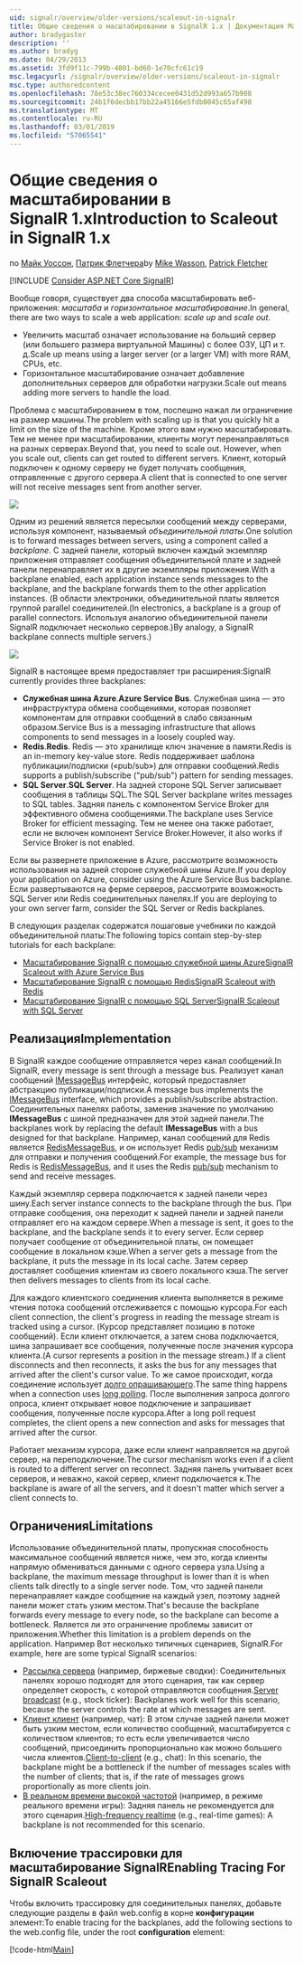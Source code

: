 ```yaml
---
uid: signalr/overview/older-versions/scaleout-in-signalr
title: Общие сведения о масштабировании в SignalR 1.x | Документация Майкрософт
author: bradygaster
description: ''
ms.author: bradyg
ms.date: 04/29/2013
ms.assetid: 3fd9f11c-799b-4001-bd60-1e70cfc61c19
msc.legacyurl: /signalr/overview/older-versions/scaleout-in-signalr
msc.type: authoredcontent
ms.openlocfilehash: 78e53c38ec760334cecee0431d52d993a657b908
ms.sourcegitcommit: 24b1f6decbb17bb22a45166e5fdb0845c65af498
ms.translationtype: MT
ms.contentlocale: ru-RU
ms.lasthandoff: 03/01/2019
ms.locfileid: "57065541"
---
```

<a name="introduction-to-scaleout-in-signalr-1x"></a><span data-ttu-id="db1ea-102">Общие сведения о масштабировании в SignalR 1.x</span><span class="sxs-lookup"><span data-stu-id="db1ea-102">Introduction to Scaleout in SignalR 1.x</span></span>
====================
<span data-ttu-id="db1ea-103">по [Майк Уоссон](https://github.com/MikeWasson), [Патрик Флетчера](https://github.com/pfletcher)</span><span class="sxs-lookup"><span data-stu-id="db1ea-103">by [Mike Wasson](https://github.com/MikeWasson), [Patrick Fletcher](https://github.com/pfletcher)</span></span>

[!INCLUDE [Consider ASP.NET Core SignalR](~/includes/signalr/signalr-version-disambiguation.md)]

<span data-ttu-id="db1ea-104">Вообще говоря, существует два способа масштабировать веб-приложения: *масштаба* и *горизонтальное масштабирование*.</span><span class="sxs-lookup"><span data-stu-id="db1ea-104">In general, there are two ways to scale a web application: *scale up* and *scale out*.</span></span>

- <span data-ttu-id="db1ea-105">Увеличить масштаб означает использование на больший сервер (или большего размера виртуальной Машины) с более ОЗУ, ЦП и т. д.</span><span class="sxs-lookup"><span data-stu-id="db1ea-105">Scale up means using a larger server (or a larger VM) with more RAM, CPUs, etc.</span></span>
- <span data-ttu-id="db1ea-106">Горизонтальное масштабирование означает добавление дополнительных серверов для обработки нагрузки.</span><span class="sxs-lookup"><span data-stu-id="db1ea-106">Scale out means adding more servers to handle the load.</span></span>

<span data-ttu-id="db1ea-107">Проблема с масштабированием в том, поспешно нажал ли ограничение на размер машины.</span><span class="sxs-lookup"><span data-stu-id="db1ea-107">The problem with scaling up is that you quickly hit a limit on the size of the machine.</span></span> <span data-ttu-id="db1ea-108">Кроме этого вам нужно масштабировать. Тем не менее при масштабировании, клиенты могут перенаправляться на разных серверах.</span><span class="sxs-lookup"><span data-stu-id="db1ea-108">Beyond that, you need to scale out. However, when you scale out, clients can get routed to different servers.</span></span> <span data-ttu-id="db1ea-109">Клиент, который подключен к одному серверу не будет получать сообщения, отправленные с другого сервера.</span><span class="sxs-lookup"><span data-stu-id="db1ea-109">A client that is connected to one server will not receive messages sent from another server.</span></span>

![](scaleout-in-signalr/_static/image1.png)

<span data-ttu-id="db1ea-110">Одним из решений является пересылки сообщений между серверами, используя компонент, называемый *объединительной платы*.</span><span class="sxs-lookup"><span data-stu-id="db1ea-110">One solution is to forward messages between servers, using a component called a *backplane*.</span></span> <span data-ttu-id="db1ea-111">С задней панели, который включен каждый экземпляр приложения отправляет сообщения объединительной плате и задней панели перенаправляет их в другие экземпляры приложения.</span><span class="sxs-lookup"><span data-stu-id="db1ea-111">With a backplane enabled, each application instance sends messages to the backplane, and the backplane forwards them to the other application instances.</span></span> <span data-ttu-id="db1ea-112">(В области электроники, объединительной платы является группой parallel соединителей.</span><span class="sxs-lookup"><span data-stu-id="db1ea-112">(In electronics, a backplane is a group of parallel connectors.</span></span> <span data-ttu-id="db1ea-113">Используя аналогию объединительной панели SignalR подключает несколько серверов.)</span><span class="sxs-lookup"><span data-stu-id="db1ea-113">By analogy, a SignalR backplane connects multiple servers.)</span></span>

![](scaleout-in-signalr/_static/image2.png)

<span data-ttu-id="db1ea-114">SignalR в настоящее время предоставляет три расширения:</span><span class="sxs-lookup"><span data-stu-id="db1ea-114">SignalR currently provides three backplanes:</span></span>

- <span data-ttu-id="db1ea-115">**Служебная шина Azure**.</span><span class="sxs-lookup"><span data-stu-id="db1ea-115">**Azure Service Bus**.</span></span> <span data-ttu-id="db1ea-116">Служебная шина — это инфраструктура обмена сообщениями, которая позволяет компонентам для отправки сообщений в слабо связанным образом.</span><span class="sxs-lookup"><span data-stu-id="db1ea-116">Service Bus is a messaging infrastructure that allows components to send messages in a loosely coupled way.</span></span>
- <span data-ttu-id="db1ea-117">**Redis**.</span><span class="sxs-lookup"><span data-stu-id="db1ea-117">**Redis**.</span></span> <span data-ttu-id="db1ea-118">Redis — это хранилище ключ значение в памяти.</span><span class="sxs-lookup"><span data-stu-id="db1ea-118">Redis is an in-memory key-value store.</span></span> <span data-ttu-id="db1ea-119">Redis поддерживает шаблона публикации/подписки («pub/sub») для отправки сообщений.</span><span class="sxs-lookup"><span data-stu-id="db1ea-119">Redis supports a publish/subscribe ("pub/sub") pattern for sending messages.</span></span>
- <span data-ttu-id="db1ea-120">**SQL Server**.</span><span class="sxs-lookup"><span data-stu-id="db1ea-120">**SQL Server**.</span></span> <span data-ttu-id="db1ea-121">На задней стороне SQL Server записывает сообщения в таблицы SQL.</span><span class="sxs-lookup"><span data-stu-id="db1ea-121">The SQL Server backplane writes messages to SQL tables.</span></span> <span data-ttu-id="db1ea-122">Задняя панель с компонентом Service Broker для эффективного обмена сообщениями.</span><span class="sxs-lookup"><span data-stu-id="db1ea-122">The backplane uses Service Broker for efficient messaging.</span></span> <span data-ttu-id="db1ea-123">Тем не менее она также работает, если не включен компонент Service Broker.</span><span class="sxs-lookup"><span data-stu-id="db1ea-123">However, it also works if Service Broker is not enabled.</span></span>

<span data-ttu-id="db1ea-124">Если вы развернете приложение в Azure, рассмотрите возможность использования на задней стороне служебной шины Azure.</span><span class="sxs-lookup"><span data-stu-id="db1ea-124">If you deploy your application on Azure, consider using the Azure Service Bus backplane.</span></span> <span data-ttu-id="db1ea-125">Если развертываются на ферме серверов, рассмотрите возможность SQL Server или Redis соединительных панелях.</span><span class="sxs-lookup"><span data-stu-id="db1ea-125">If you are deploying to your own server farm, consider the SQL Server or Redis backplanes.</span></span>

<span data-ttu-id="db1ea-126">В следующих разделах содержатся пошаговые учебники по каждой объединительной платы:</span><span class="sxs-lookup"><span data-stu-id="db1ea-126">The following topics contain step-by-step tutorials for each backplane:</span></span>

- [<span data-ttu-id="db1ea-127">Масштабирование SignalR с помощью служебной шины Azure</span><span class="sxs-lookup"><span data-stu-id="db1ea-127">SignalR Scaleout with Azure Service Bus</span></span>](scaleout-with-windows-azure-service-bus.md)
- [<span data-ttu-id="db1ea-128">Масштабирование SignalR с помощью Redis</span><span class="sxs-lookup"><span data-stu-id="db1ea-128">SignalR Scaleout with Redis</span></span>](scaleout-with-redis.md)
- [<span data-ttu-id="db1ea-129">Масштабирование SignalR с помощью SQL Server</span><span class="sxs-lookup"><span data-stu-id="db1ea-129">SignalR Scaleout with SQL Server</span></span>](scaleout-with-sql-server.md)

## <a name="implementation"></a><span data-ttu-id="db1ea-130">Реализация</span><span class="sxs-lookup"><span data-stu-id="db1ea-130">Implementation</span></span>

<span data-ttu-id="db1ea-131">В SignalR каждое сообщение отправляется через канал сообщений.</span><span class="sxs-lookup"><span data-stu-id="db1ea-131">In SignalR, every message is sent through a message bus.</span></span> <span data-ttu-id="db1ea-132">Реализует канал сообщений [IMessageBus](https://msdn.microsoft.com/library/microsoft.aspnet.signalr.messaging.imessagebus(v=vs.100).aspx) интерфейс, который предоставляет абстракцию публикации/подписки.</span><span class="sxs-lookup"><span data-stu-id="db1ea-132">A message bus implements the [IMessageBus](https://msdn.microsoft.com/library/microsoft.aspnet.signalr.messaging.imessagebus(v=vs.100).aspx) interface, which provides a publish/subscribe abstraction.</span></span> <span data-ttu-id="db1ea-133">Соединительных панелях работы, заменив значение по умолчанию **IMessageBus** с шиной предназначен для этой задней панели.</span><span class="sxs-lookup"><span data-stu-id="db1ea-133">The backplanes work by replacing the default **IMessageBus** with a bus designed for that backplane.</span></span> <span data-ttu-id="db1ea-134">Например, канал сообщений для Redis является [RedisMessageBus](https://msdn.microsoft.com/library/microsoft.aspnet.signalr.redis.redismessagebus(v=vs.100).aspx), и он использует Redis [pub/sub](http://redis.io/topics/pubsub) механизм для отправки и получения сообщений.</span><span class="sxs-lookup"><span data-stu-id="db1ea-134">For example, the message bus for Redis is [RedisMessageBus](https://msdn.microsoft.com/library/microsoft.aspnet.signalr.redis.redismessagebus(v=vs.100).aspx), and it uses the Redis [pub/sub](http://redis.io/topics/pubsub) mechanism to send and receive messages.</span></span>

<span data-ttu-id="db1ea-135">Каждый экземпляр сервера подключается к задней панели через шину.</span><span class="sxs-lookup"><span data-stu-id="db1ea-135">Each server instance connects to the backplane through the bus.</span></span> <span data-ttu-id="db1ea-136">При отправке сообщения, она переходит к задней панели и задней панели отправляет его на каждом сервере.</span><span class="sxs-lookup"><span data-stu-id="db1ea-136">When a message is sent, it goes to the backplane, and the backplane sends it to every server.</span></span> <span data-ttu-id="db1ea-137">Если сервер получает сообщение от объединительной платы, он помещает сообщение в локальном кэше.</span><span class="sxs-lookup"><span data-stu-id="db1ea-137">When a server gets a message from the backplane, it puts the message in its local cache.</span></span> <span data-ttu-id="db1ea-138">Затем сервер доставляет сообщения клиентам из своего локального кэша.</span><span class="sxs-lookup"><span data-stu-id="db1ea-138">The server then delivers messages to clients from its local cache.</span></span>

<span data-ttu-id="db1ea-139">Для каждого клиентского соединения клиента выполняется в режиме чтения потока сообщений отслеживается с помощью курсора.</span><span class="sxs-lookup"><span data-stu-id="db1ea-139">For each client connection, the client's progress in reading the message stream is tracked using a cursor.</span></span> <span data-ttu-id="db1ea-140">(Курсор представляет позицию в потоке сообщений). Если клиент отключается, а затем снова подключается, шина запрашивает все сообщения, полученные после значения курсора клиента.</span><span class="sxs-lookup"><span data-stu-id="db1ea-140">(A cursor represents a position in the message stream.) If a client disconnects and then reconnects, it asks the bus for any messages that arrived after the client's cursor value.</span></span> <span data-ttu-id="db1ea-141">То же самое происходит, когда соединение использует [долго опрашивающего](../getting-started/introduction-to-signalr.md#transports).</span><span class="sxs-lookup"><span data-stu-id="db1ea-141">The same thing happens when a connection uses [long polling](../getting-started/introduction-to-signalr.md#transports).</span></span> <span data-ttu-id="db1ea-142">После выполнения запроса долгого опроса, клиент открывает новое подключение и запрашивает сообщения, полученные после курсора.</span><span class="sxs-lookup"><span data-stu-id="db1ea-142">After a long poll request completes, the client opens a new connection and asks for messages that arrived after the cursor.</span></span>

<span data-ttu-id="db1ea-143">Работает механизм курсора, даже если клиент направляется на другой сервер, на переподключение.</span><span class="sxs-lookup"><span data-stu-id="db1ea-143">The cursor mechanism works even if a client is routed to a different server on reconnect.</span></span> <span data-ttu-id="db1ea-144">Задняя панель учитывает всех серверов, и неважно, какой сервер, клиент подключается к.</span><span class="sxs-lookup"><span data-stu-id="db1ea-144">The backplane is aware of all the servers, and it doesn't matter which server a client connects to.</span></span>

## <a name="limitations"></a><span data-ttu-id="db1ea-145">Ограничения</span><span class="sxs-lookup"><span data-stu-id="db1ea-145">Limitations</span></span>

<span data-ttu-id="db1ea-146">Использование объединительной платы, пропускная способность максимальное сообщений является ниже, чем это, когда клиенты напрямую обмениваться данными с одного сервера узла.</span><span class="sxs-lookup"><span data-stu-id="db1ea-146">Using a backplane, the maximum message throughput is lower than it is when clients talk directly to a single server node.</span></span> <span data-ttu-id="db1ea-147">Том, что задней панели перенаправляет каждое сообщение на каждый узел, поэтому задней панели может стать узким местом.</span><span class="sxs-lookup"><span data-stu-id="db1ea-147">That's because the backplane forwards every message to every node, so the backplane can become a bottleneck.</span></span> <span data-ttu-id="db1ea-148">Является ли это ограничение проблемы зависит от приложения.</span><span class="sxs-lookup"><span data-stu-id="db1ea-148">Whether this limitation is a problem depends on the application.</span></span> <span data-ttu-id="db1ea-149">Например Вот несколько типичных сценариев, SignalR.</span><span class="sxs-lookup"><span data-stu-id="db1ea-149">For example, here are some typical SignalR scenarios:</span></span>

- <span data-ttu-id="db1ea-150">[Рассылка сервера](tutorial-server-broadcast-with-aspnet-signalr.md) (например, биржевые сводки): Соединительных панелях хорошо подходят для этого сценария, так как сервер определяет скорость, с которой отправляются сообщения.</span><span class="sxs-lookup"><span data-stu-id="db1ea-150">[Server broadcast](tutorial-server-broadcast-with-aspnet-signalr.md) (e.g., stock ticker): Backplanes work well for this scenario, because the server controls the rate at which messages are sent.</span></span>
- <span data-ttu-id="db1ea-151">[Клиент клиент](tutorial-getting-started-with-signalr.md) (например, чат): В этом случае задней панели может быть узким местом, если количество сообщений, масштабируется с количеством клиентов; то есть если увеличивается число сообщений, присоединить пропорционально как можно большего числа клиентов.</span><span class="sxs-lookup"><span data-stu-id="db1ea-151">[Client-to-client](tutorial-getting-started-with-signalr.md) (e.g., chat): In this scenario, the backplane might be a bottleneck if the number of messages scales with the number of clients; that is, if the rate of messages grows proportionally as more clients join.</span></span>
- <span data-ttu-id="db1ea-152">[В реальном времени высокой частотой](tutorial-high-frequency-realtime-with-signalr.md) (например, в режиме реального времени игры): Задняя панель не рекомендуется для этого сценария.</span><span class="sxs-lookup"><span data-stu-id="db1ea-152">[High-frequency realtime](tutorial-high-frequency-realtime-with-signalr.md) (e.g., real-time games): A backplane is not recommended for this scenario.</span></span>

## <a name="enabling-tracing-for-signalr-scaleout"></a><span data-ttu-id="db1ea-153">Включение трассировки для масштабирование SignalR</span><span class="sxs-lookup"><span data-stu-id="db1ea-153">Enabling Tracing For SignalR Scaleout</span></span>

<span data-ttu-id="db1ea-154">Чтобы включить трассировку для соединительных панелях, добавьте следующие разделы в файл web.config в корне **конфигурации** элемент:</span><span class="sxs-lookup"><span data-stu-id="db1ea-154">To enable tracing for the backplanes, add the following sections to the web.config file, under the root **configuration** element:</span></span>

[!code-html[Main](scaleout-in-signalr/samples/sample1.html)]
